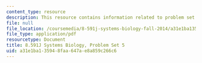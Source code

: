```yaml
---
content_type: resource
description: This resource contains information related to problem set 5.
file: null
file_location: /coursemedia/8-591j-systems-biology-fall-2014/a31e1ba135948faa647ae8a859c266c6_MIT8_591JF14_ProblemSet5.pdf
file_type: application/pdf
resourcetype: Document
title: 8.591J Systems Biology, Problem Set 5
uid: a31e1ba1-3594-8faa-647a-e8a859c266c6
---
```


